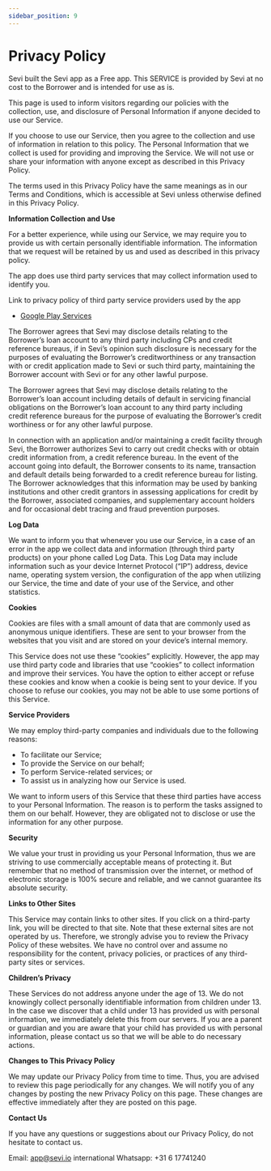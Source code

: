 ```yaml
---
sidebar_position: 9
---
```



# Privacy Policy 
Sevi built the Sevi app as a Free app. This SERVICE is provided by Sevi at no cost to the Borrower and is intended for use as is.

This page is used to inform visitors regarding our policies with the collection, use, and disclosure of Personal Information if anyone decided to use our Service.

If you choose to use our Service, then you agree to the collection and use of information in relation to this policy. The Personal Information that we collect is used for providing and improving the Service. We will not use or share your information with anyone except as described in this Privacy Policy.

The terms used in this Privacy Policy have the same meanings as in our Terms and Conditions, which is accessible at Sevi unless otherwise defined in this Privacy Policy.

**Information Collection and Use**

For a better experience, while using our Service, we may require you to provide us with certain personally identifiable information. The information that we request will be retained by us and used as described in this privacy policy.

The app does use third party services that may collect information used to identify you. 

Link to privacy policy of third party service providers used by the app

*   [Google Play Services](https://www.google.com/policies/privacy/)

The Borrower agrees that Sevi may disclose details relating to the Borrower’s loan account to any third party including CPs and credit reference bureaus, if in Sevi’s opinion such disclosure is necessary for the purposes of evaluating the Borrower’s creditworthiness or any transaction with or credit application made to Sevi or such third party, maintaining the Borrower account with Sevi or for any other lawful purpose.

  
The Borrower agrees that Sevi may disclose details relating to the Borrower’s loan account including details of default in servicing financial obligations on the Borrower’s loan account to any third party including credit reference bureaus for the purpose of evaluating the Borrower’s credit worthiness or for any other lawful purpose.

In connection with an application and/or maintaining a credit facility through Sevi, the Borrower authorizes Sevi to carry out credit checks with or obtain credit information from, a credit reference bureau. In the event of the account going into default, the Borrower consents to its name, transaction and default details being forwarded to a credit reference bureau for listing. The Borrower acknowledges that this information may be used by banking institutions and other credit grantors in assessing applications for credit by the Borrower, associated companies, and supplementary account holders and for occasional debt tracing and fraud prevention purposes.

**Log Data**

We want to inform you that whenever you use our Service, in a case of an error in the app we collect data and information (through third party products) on your phone called Log Data. This Log Data may include information such as  your device Internet Protocol (“IP”) address, device name, operating system version, the configuration of the app when utilizing our Service, the time and date of your use of the Service, and other statistics.

**Cookies**

Cookies are files with a small amount of data that are commonly used as anonymous unique identifiers. These are sent to your browser from the websites that you visit and are stored on your device’s internal memory.

This Service does not use these “cookies” explicitly. However, the app may use third party code and libraries that use “cookies” to collect information and improve their services. You have the option to either accept or refuse these cookies and know when a cookie is being sent to your device. If you choose to refuse our cookies, you may not be able to use some portions of this Service.

**Service Providers**

We may employ third-party companies and individuals due to the following reasons:

*   To facilitate our Service;
*   To provide the Service on our behalf;
*   To perform Service-related services; or
*   To assist us in analyzing how our Service is used.

We want to inform users of this Service that these third parties have access to your Personal Information. The reason is to perform the tasks assigned to them on our behalf. However, they are obligated not to disclose or use the information for any other purpose.

**Security**

We value your trust in providing us your Personal Information, thus we are striving to use commercially acceptable means of protecting it. But remember that no method of transmission over the internet, or method of electronic storage is 100% secure and reliable, and we cannot guarantee its absolute security.

**Links to Other Sites**

This Service may contain links to other sites. If you click on a third-party link, you will be directed to that site. Note that these external sites are not operated by us. Therefore, we strongly advise you to review the Privacy Policy of these websites. We have no control over and assume no responsibility for the content, privacy policies, or practices of any third-party sites or services.

**Children’s Privacy**

These Services do not address anyone under the age of 13. We do not knowingly collect personally identifiable information from children under 13. In the case we discover that a child under 13 has provided us with personal information, we immediately delete this from our servers. If you are a parent or guardian and you are aware that your child has provided us with personal information, please contact us so that we will be able to do necessary actions.

**Changes to This Privacy Policy**

We may update our Privacy Policy from time to time. Thus, you are advised to review this page periodically for any changes. We will notify you of any changes by posting the new Privacy Policy on this page. These changes are effective immediately after they are posted on this page.

**Contact Us**

If you have any questions or suggestions about our Privacy Policy, do not hesitate to contact us.

Email: app@sevi.io international Whatsapp: +31 6 17741240